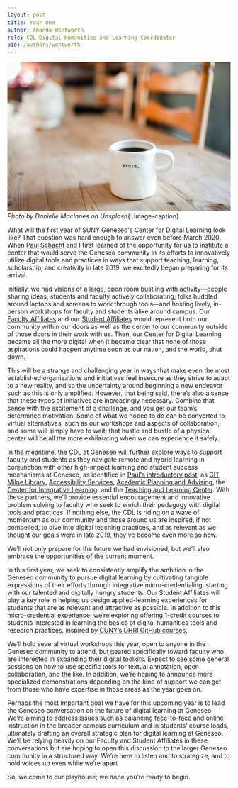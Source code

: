 ```yaml
---
layout: post
title: Year One
author: Amanda Wentworth
role: CDL Digital Humanities and Learning Coordinator
bio: /authors/wentworth
---
```


![](/images/begin.jpg)
*Photo by Danielle MacInnes on Unsplash*{:.image-caption}

What will the first year of SUNY Geneseo's Center for Digital Learning look like? That question was hard enough to answer even before March 2020. When [Paul Schacht](https://www.geneseo.edu/cdl/leadership) and I first learned of the opportunity for us to institute a center that would serve the Geneseo community in its efforts to innovatively utilize digital tools and practices in ways that support teaching, learning, scholarship, and creativity in late 2019, we excitedly began preparing for its arrival.

Initially, we had visions of a large, open room bustling with activity—people sharing ideas, students and faculty actively collaborating, folks huddled around laptops and screens to work through tools—and hosting lively, in-person workshops for faculty and students alike around campus. Our [Faculty Affiliates]( https://www.geneseo.edu/cdl/faculty-affiliates) and our [Student Affiliates]( https://www.geneseo.edu/cdl/student-affiliates) would represent both our community within our doors as well as the center to our community outside of those doors in their work with us. Then, our Center for Digital Learning became all the more digital when it became clear that none of those aspirations could happen anytime soon as our nation, and the world, shut down.

This will be a strange and challenging year in ways that make even the most established organizations and initiatives feel insecure as they strive to adapt to a new reality, and so the uncertainty around beginning a new endeavor such as this is only amplified. However, that being said, there’s also a sense that these types of initiatives are increasingly necessary. Combine that sense with the excitement of a challenge, and you get our team’s determined motivation. Some of what we hoped to do can be converted to virtual alternatives, such as our workshops and aspects of collaboration, and some will simply have to wait; that hustle and bustle of a physical center will be all the more exhilarating when we can experience it safely.

In the meantime, the CDL at Geneseo will further explore ways to support faculty and students as they navigate remote and hybrid learning in conjunction with other high-impact learning and student success mechanisms at Geneseo, as identified in [Paul's introductory post](https://cdl-geneseo.github.io/2020/07/27/why/), as [CIT](https://www.geneseo.edu/cit), [Milne Library](https://library.geneseo.edu/), [Accessibility Services](https://www.geneseo.edu/accessibility-office), [Academic Planning and Advising](https://www.geneseo.edu/dean_office/dean-academic-planning-advising-dapa), the [Center for Integrative Learning](https://www.geneseo.edu/cil), and the [Teaching and Learning Center](https://www.geneseo.edu/tlc). With these partners, we’ll provide essential encouragement and innovative problem solving to faculty who seek to enrich their pedagogy with digital tools and practices. If nothing else, the CDL is riding on a wave of momentum as our community and those around us are inspired, if not compelled, to dive into digital teaching practices, and as relevant as we thought our goals were in late 2019, they’ve become even more so now.

We’ll not only prepare for the future we had envisioned, but we’ll also embrace the opportunities of the current moment.

In this first year, we seek to consistently amplify the ambition in the Geneseo community to pursue digital learning by cultivating tangible expressions of their efforts through integrative micro-credentialing, starting with our talented and digitally hungry students. Our Student Affiliates will play a key role in helping us design applied-learning experiences for students that are as relevant and attractive as possible. In addition to this micro-credential experience, we’re exploring offering 1-credit courses to students interested in learning the basics of digital humanities tools and research practices, inspired by [CUNY’s DHRI GitHub courses]( https://github.com/DHRI-Curriculum).

We’ll hold several virtual workshops this year, open to anyone in the Geneseo community to attend, but geared specifically toward faculty who are interested in expanding their digital toolkits. Expect to see some general sessions on how to use specific tools for textual annotation, open collaboration, and the like. In addition, we’re hoping to announce more specialized demonstrations depending on the kind of support we can get from those who have expertise in those areas as the year goes on.

Perhaps the most important goal we have for this upcoming year is to lead the Geneseo conversation on the future of digital learning at Geneseo. We’re aiming to address issues such as balancing face-to-face and online instruction in the broader campus curriculum and in students’ course loads, ultimately drafting an overall strategic plan for digital learning at Geneseo. We’ll be relying heavily on our Faculty and Student Affiliates in these conversations but are hoping to open this discussion to the larger Geneseo community in a structured way. We’re here to listen and to strategize, and to hold voices up even while we’re apart.

So, welcome to our playhouse; we hope you’re ready to begin.
